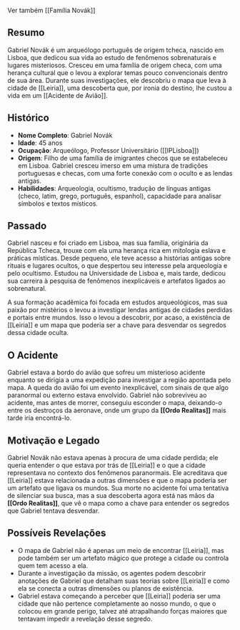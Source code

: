 Ver também [[Família Novák]]
## **Resumo**
Gabriel Novák é um arqueólogo português de origem tcheca, nascido em Lisboa, que dedicou sua vida ao estudo de fenômenos sobrenaturais e lugares misteriosos. Cresceu em uma família de origem checa, com uma herança cultural que o levou a explorar temas pouco convencionais dentro de sua área. Durante suas investigações, ele descobriu o mapa que leva à cidade de [[Leiria]], uma descoberta que, por ironia do destino, lhe custou a vida em um [[Acidente de Avião]].

## **Histórico**
- **Nome Completo**: Gabriel Novák
- **Idade**: 45 anos
- **Ocupação**: Arqueólogo, Professor Universitário ([[IPLisboa]])
- **Origem**: Filho de uma família de imigrantes checos que se estabeleceu em Lisboa. Gabriel cresceu imerso em uma mistura de tradições portuguesas e checas, com uma forte conexão com o oculto e as lendas antigas.
- **Habilidades**: Arqueologia, ocultismo, tradução de línguas antigas (checo, latim, grego, português, espanhol), capacidade para analisar símbolos e textos místicos.

## **Passado**
Gabriel nasceu e foi criado em Lisboa, mas sua família, originária da República Tcheca, trouxe com ela uma herança rica em mitologia eslava e práticas místicas. Desde pequeno, ele teve acesso a histórias antigas sobre rituais e lugares ocultos, o que despertou seu interesse pela arqueologia e pelo ocultismo. Estudou na Universidade de Lisboa e, mais tarde, dedicou sua carreira à pesquisa de fenômenos inexplicáveis e artefatos ligados ao sobrenatural.

A sua formação acadêmica foi focada em estudos arqueológicos, mas sua paixão por mistérios o levou a investigar lendas antigas de cidades perdidas e portais entre mundos. Isso o levou a descobrir, por acaso, a existência de [[Leiria]] e um mapa que poderia ser a chave para desvendar os segredos dessa cidade oculta.

## **O Acidente**
Gabriel estava a bordo do avião que sofreu um misterioso acidente enquanto se dirigia a uma expedição para investigar a região apontada pelo mapa. A queda do avião foi um evento inexplicável, com sinais de que algo paranormal ou externo estava envolvido. Gabriel não sobreviveu ao acidente, mas antes de morrer, conseguiu esconder o mapa, deixando-o entre os destroços da aeronave, onde um grupo da **[[Ordo Realitas]]** mais tarde iria encontrá-lo.

## **Motivação e Legado**
Gabriel Novák não estava apenas à procura de uma cidade perdida; ele queria entender o que estava por trás de [[Leiria]] e o que a cidade representava no contexto dos fenômenos paranormais. Ele acreditava que [[Leiria]] estava relacionada a outras dimensões e que o mapa poderia ser um artefato que ligava os mundos. Sua morte no acidente foi uma tentativa de silenciar sua busca, mas a sua descoberta agora está nas mãos da **[[Ordo Realitas]]**, que vê o mapa como a chave para entender os segredos que Gabriel tentava desvendar.

## **Possíveis Revelações**
- O mapa de Gabriel não é apenas um meio de encontrar [[Leiria]], mas pode também ser um artefato mágico que protege a cidade ou controla quem tem acesso a ela.
- Durante a investigação da missão, os agentes podem descobrir anotações de Gabriel que detalham suas teorias sobre [[Leiria]] e como ela se conecta a outras dimensões ou planos de existência.
- Gabriel estava começando a perceber que [[Leiria]] poderia ser uma cidade que não pertence completamente ao nosso mundo, o que o colocou em grande perigo, talvez até atrapalhando forças maiores que tentavam impedir a revelação desse segredo.
